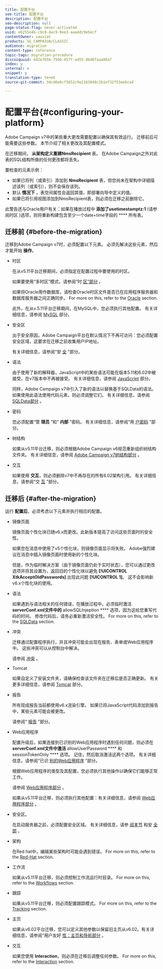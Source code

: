 ```yaml
---
title: 配置平台
seo-title: 配置平台
description: 配置平台
seo-description: null
page-status-flag: never-activated
uuid: e6255e4b-c9c8-4ac9-9ee3-aaa4dc9e5ecf
contentOwner: sauviat
products: SG_CAMPAIGN/CLASSIC
audience: migration
content-type: reference
topic-tags: migration-procedure
discoiquuid: 4d2e765b-750b-457f-ad55-8bd6faaa86af
index: y
internal: n
snippet: y
translation-type: tm+mt
source-git-commit: 34cd6e6cf5652c9e2163848c2b1ef32f53ee6ca4

---
```



# 配置平台{#configuring-your-platform}

Adobe Campaign v7中的某些重大更改需要配置以确保其有效运行。 迁移前后可能需要这些参数。 本节介绍了相关更改及其配置模式。

在迁移期间， **从架构定义重建NmsRecipient** 表。 在Adobe Campaign之外对此表的SQL结构所做的任何更改都将丢失。

要检查的元素示例：

* 如果已将列（或索引）添加到 **NmsRecipient** 表，但您尚未在架构中详细描述该列（或索引），则不会保存该列。
* 默认 **情况下** ，表空间属性会返回其值，即部署向导中定义的值。
* 如果已将引用视图添加到NmsRecipient表，则必须在迁移之前删除它。

此警告还与Oracle用户有关：如果在播放过程中 **添加了usetimestamptz:1** (请参阅时区 [](../../migration/using/general-configurations.md#time-zones))选项，则将重新构建包含至少一个date+time字段的 **** 所有表。

## 迁移前 {#before-the-migration}

迁移到Adobe Campaign v7时，必须配置以下元素。 必须先解决这些元素，然后才能开始 **操作**。

* 时区

   在从v5.11平台迁移期间，必须指定在配置过程中要使用的时区。

   如果要使用“多时区”模式，请参阅“时 [区”部分](../../migration/using/general-configurations.md#time-zones) 。

   如果将Oracle用作数据库，请检查Oracle时区文件是否已在应用程序服务器和数据库服务器之间正确同步。 For more on this, refer to the [Oracle](../../migration/using/general-configurations.md#oracle) section.

   此外，在从v.5.11平台迁移期间，在MySQL中，您必须执行其他配置。 有关详细信息，请参阅 [MySQL](../../migration/using/specific-configurations-in-v5-11.md#mysql) 部分。

* 安全区

   出于安全原因，Adobe Campaign平台在默认情况下不再可访问：您必须配置安全区域，这要求在迁移之前收集用户IP地址。

   有关详细信息，请参阅“安 [全](../../migration/using/general-configurations.md#security) ”部分。

* 语法

   由于使用了新的解释器，JavaScript中的某些语法可能在版本5.11和6.02中被接受，在v7版本中不再被接受。 有关详细信息，请参阅 [JavaScript](../../migration/using/general-configurations.md#javascript) 部分。

   同样，Adobe Campaign v7中引入了新的语法以替换基于SQLData的语法。 如果使用此语法使用代码元素，则必须调整它们。 有关详细信息，请参阅 [SQLData部分](../../migration/using/general-configurations.md#sqldata) 。

* 密码

   您必须配置“管 **理员** ”和“ **内部** ”密码。 有关详细信息，请参阅“用 [户密码](../../migration/using/before-starting-migration.md#user-passwords) ”部分。

* 树结构

   如果从v5.11平台迁移，则必须根据Adobe Campaign v6规范重新组织树结构文件夹。 有关详细信息，请参阅 [Adobe Campaign v7树结构部分](../../migration/using/specific-configurations-in-v5-11.md#campaign-vseven-tree-structure) 。

* 交互

   如果使用 **交互**，则必须删除v7中不再存在的所有6.02架构引用。 有关详细信息，请参阅“交 [互](../../migration/using/general-configurations.md#interaction) ”部分。

## 迁移后 {#after-the-migration}

运行 **配置后**，必须考虑以下元素并执行相应的配置。

* 镜像页面

   镜像页面个性化块已随v6.x而更改。此新版本提高了访问这些页面时的安全性。

   如果您在消息中使用了v5个性化块，则镜像页面显示将失败。 Adobe强烈建议在消息中插入镜像页面时使用新的个性化块。

   但是，作为临时解决方案（由于镜像页面仍处于实时状态），您可以通过更改选项并将其设置为，返回旧的个性化块以避免 **[!UICONTROL XtkAcceptOldPasswords]** 出现此问题 **[!UICONTROL 1]**。 这不会影响新v6.x个性化块的使用。

* 语法

   如果遇到与语法相关的任何错误，在播放过程中，必须临时激活 **serverConf.xml文件中的** allowSQLInjeption **** 选项，因为这给您重写代码的时间。 修改代码后，请务必重新激活安全性。 For more on this, refer to the [SQLData](../../migration/using/general-configurations.md#sqldata) section.

* 冲突

   迁移通过配置程序执行，并且冲突可能会出现在报告、表单或Web应用程序中。 这些冲突可以从控制台中解决。

   请参阅 [冲突](../../migration/using/general-configurations.md#conflicts) 。

* Tomcat

   如果自定义了安装文件夹，请确保检查该文件夹在迁移后是否正确更新。 有关更多详细信息，请参阅 [Tomcat](../../migration/using/general-configurations.md#tomcat) 部分。

* 报告

   所有现成报告当前都使用v6.x渲染引擎。 如果已将JavaScript代码添加到报告中，某些元素可能会被更改。

   请参阅“ [报告](../../migration/using/general-configurations.md#reports) ”部分。

* Web应用程序

   配置升级后，如果连接到已识别的Web应用程序时遇到任何问题，则必须在 **serverConf.xml文件中激活** allowUserPassword **** 和sessionTokenOnly **** 选项。 记住，然后取消激活这两个选项。 有关详细信息，请参阅“已识 [别的Web应用程序](../../migration/using/general-configurations.md#identified-web-applications) ”部分。

   根据Web应用程序的类型及其配置，您必须执行其他操作以确保它们能够正常工作。

   请参阅 [Web应用程序部分](../../migration/using/general-configurations.md#web-applications) 。

   如果从v5.11平台迁移，则必须执行其他配置：有关详细信息，请参阅 [Web应用程序部分](../../migration/using/specific-configurations-in-v5-11.md#web-applications) 。

* 安全区。

   在启动服务器之前，必须配置安全区域。 有关详细信息，请参 [阅本节](../../installation/using/configuring-campaign-server.md#defining-security-zones) 和安 [全部](../../migration/using/general-configurations.md#security) 。

* 架构

   在Red hat中，编辑某些架构时可能会遇到错误。 For more on this, refer to the [Red-Hat](../../migration/using/general-configurations.md#red-hat) section.

* 工作流

   如果从v5.11平台迁移，则必须控制工作流运行时目录。 For more on this, refer to the [Workflows](../../migration/using/specific-configurations-in-v5-11.md#workflows) section.

* 跟踪

   如果从v5.11平台迁移，则必须配置跟踪模式。 For more on this, refer to the [Tracking](../../migration/using/specific-configurations-in-v5-11.md#tracking) section.

* 主页

   如果从v6.02平台迁移，您可以定义其他参数以保留旧主页从v6.02。有关详细信息，请参阅“用户友好 [性：主页和导航部分](../../migration/using/specific-configurations-in-v6-02.md#user-friendliness--home-page-and-navigation) 。

* 交互

   如果您使用 **Interaction**，则必须在迁移后调整任何参数。 For more on this, refer to the [Interaction](../../migration/using/general-configurations.md#interaction) section.

